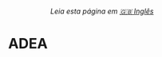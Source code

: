 <h6 align="right">Leia esta página em <a href="https://github.com/kevindexter22/ADEA/blob/main/README.md" target="_blank" rel="noopener noreferrer">🇬🇧 Inglês</a></h6>

<h1 align="center">ADEA</h1>

<br>

